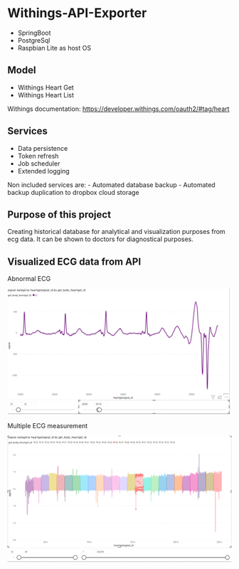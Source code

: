 # Withings-API-Exporter

* SpringBoot
* PostgreSql
* Raspbian Lite as host OS

## Model

* Withings Heart Get
* Withings Heart List

Withings documentation: https://developer.withings.com/oauth2/#tag/heart

## Services

* Data persistence
* Token refresh
* Job scheduler
* Extended logging

Non included services are:
    - Automated database backup
    - Automated backup duplication to dropbox cloud storage

## Purpose of this project

Creating historical database for analytical and visualization purposes from ecg data.
It can be shown to doctors for diagnostical purposes.

## Visualized ECG data from API

Abnormal ECG

![Abnormal ECG Data](https://github.com/zsomborjoel/Withings-API-Exporter/blob/master/abnormal_ecg.PNG)

Multiple ECG measurement

![Multiple ECG measurement](https://github.com/zsomborjoel/Withings-API-Exporter/blob/master/multiply_ecg_measurement.PNG)
